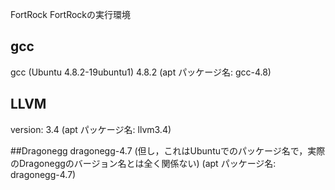 FortRock
FortRockの実行環境

## gcc
gcc (Ubuntu 4.8.2-19ubuntu1) 4.8.2 (apt パッケージ名: gcc-4.8)

## LLVM
version: 3.4 (apt パッケージ名: llvm3.4)

##Dragonegg
dragonegg-4.7 (但し，これはUbuntuでのパッケージ名で，実際のDragoneggのバージョン名とは全く関係ない) (apt パッケージ名: dragonegg-4.7)
